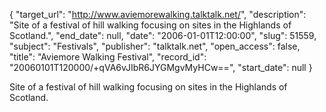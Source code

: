 {
  "target_url": "http://www.aviemorewalking.talktalk.net/", 
  "description": "Site of a festival of hill walking focusing on sites in the Highlands of Scotland.", 
  "end_date": null, 
  "date": "2006-01-01T12:00:00", 
  "slug": 51559, 
  "subject": "Festivals", 
  "publisher": "talktalk.net", 
  "open_access": false, 
  "title": "Aviemore Walking Festival", 
  "record_id": "20060101T120000/+qVA6vJIbR6JYGMgvMyHCw==", 
  "start_date": null
}

Site of a festival of hill walking focusing on sites in the Highlands of Scotland.